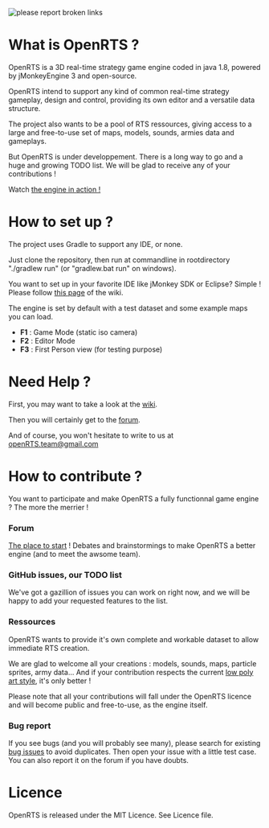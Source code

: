 ![please report broken links](http://s12.postimg.org/uvml3cmvx/code118.png)

# What is OpenRTS ?
OpenRTS is a 3D real-time strategy game engine coded in java 1.8, powered by jMonkeyEngine 3 and open-source.

OpenRTS intend to support any kind of common real-time strategy gameplay, design and control, providing its own editor and a versatile data structure.

The project also wants to be a pool of RTS ressources, giving access to a large and free-to-use set of maps, models, sounds, armies data and gameplays.

But OpenRTS is under developpement. There is a long way to go and a huge and growing TODO list. We will be glad to receive any of your contributions !

Watch <a href="https://www.youtube.com/watch?v=XjYJWFQFIVE" target="_blank">the engine in action !</a>

# How to set up ?
The project uses Gradle to support any IDE, or none.

Just clone the repository, then run at commandline in rootdirectory "./gradlew run" (or "gradlew.bat run" on windows).

You want to set up in your favorite IDE like jMonkey SDK or Eclipse? Simple ! Please follow <a href="https://github.com/methusalah/OpenRTS/wiki/Set-up-the-project-with-your-favorite-IDE-(Eclipse,-Netbeans,-etc.)" target="_blank">this page</a> of the wiki.

The engine is set by default with a test dataset and some example maps you can load.

- **F1** : Game Mode (static iso camera)
- **F2** : Editor Mode
- **F3** : First Person view (for testing purpose)

# Need Help ?
First, you may want to take a look at the <a href="https://github.com/methusalah/OpenRTS/wiki" target="_blank">wiki</a>.

Then you will certainly get to the <a href="http://hub.jmonkeyengine.org/c/user-code-projects/openrts" target="_blank">forum</a>.

And of course, you won't hesitate to write to us at openRTS.team@gmail.com

# How to contribute ?
You want to participate and make OpenRTS a fully functionnal game engine ? The more the merrier !

### Forum
<a href="http://hub.jmonkeyengine.org/c/user-code-projects/openrts" target="_blank">The place to start</a> ! Debates and brainstormings to make OpenRTS a better engine (and to meet the awsome team).

### GitHub issues, our TODO list
We've got a gazillion of issues you can work on right now, and we will be happy to add your requested features to the list. 

### Ressources
OpenRTS wants to provide it's own complete and workable dataset to allow immediate RTS creation.

We are glad to welcome all your creations : models, sounds, maps, particle sprites, army data... And if your contribution respects the current <a href="https://pinterest.com/search/pins/?q=low%20poly" target="_blank">low poly art style</a>, it's only better !

Please note that all your contributions will fall under the OpenRTS licence and will become public and free-to-use, as the engine itself.

### Bug report
If you see bugs (and you will probably see many), please search for existing <a href="https://github.com/methusalah/OpenRTS/issues?q=is%3Aopen+is%3Aissue+label%3Abug" target="_blank">bug issues</a> to avoid duplicates. Then open your issue with a little test case. You can also report it on the forum if you have doubts.

# Licence
OpenRTS is released under the MIT Licence. See Licence file.
